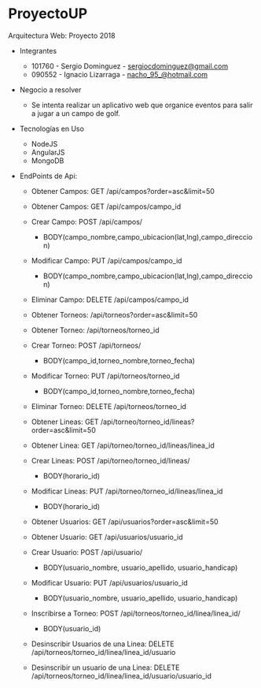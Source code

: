   # ProyectoUP
  Arquitectura Web: Proyecto 2018
  
  * Integrantes
    - 101760 - Sergio Dominguez  - sergiocdominguez@gmail.com 
    - 090552 - Ignacio Lizarraga - nacho_95_@hotmail.com
  
  * Negocio a resolver
    - Se intenta realizar un aplicativo web que organice eventos para salir a jugar a un campo de golf.
  
  * Tecnologías en Uso
    - NodeJS
    - AngularJS
    - MongoDB
    
  * EndPoints de Api:
  
    - Obtener Campos: GET /api/campos?order=asc&limit=50
    - Obtener Campos: GET /api/campos/campo_id
    - Crear Campo: POST /api/campos/ 
      - BODY(campo_nombre,campo_ubicacion(lat,lng),campo_direccion) 
    - Modificar Campo: PUT /api/campos/campo_id
      - BODY(campo_nombre,campo_ubicacion(lat,lng),campo_direccion) 
    - Eliminar Campo: DELETE /api/campos/campo_id
    
    - Obtener Torneos: /api/torneos?order=asc&limit=50
    - Obtener Torneo: /api/torneos/torneo_id
    - Crear Torneo: POST /api/torneos/
      - BODY(campo_id,torneo_nombre,torneo_fecha) 
    - Modificar Torneo: PUT /api/torneos/torneo_id 
      - BODY(campo_id,torneo_nombre,torneo_fecha)
    - Eliminar Torneo: DELETE /api/torneos/torneo_id
    
    - Obtener Lineas: GET /api/torneo/torneo_id/lineas?order=asc&limit=50
    - Obtener Linea: GET /api/torneo/torneo_id/lineas/linea_id
    - Crear Lineas: POST /api/torneo/torneo_id/lineas/
      - BODY(horario_id)
    - Modificar Lineas: PUT /api/torneo/torneo_id/lineas/linea_id
      - BODY(horario_id)
      
    - Obtener Usuarios: GET /api/usuarios?order=asc&limit=50
    - Obtener Usuario: GET /api/usuarios/usuario_id
    - Crear Usuario: POST /api/usuario/
      - BODY(usuario_nombre, usuario_apellido, usuario_handicap)
    - Modificar Usuario: PUT /api/usuarios/usuario_id
      - BODY(usuario_nombre, usuario_apellido, usuario_handicap)
    
    - Inscribirse a Torneo: POST /api/torneos/torneo_id/linea/linea_id/
      - BODY(usuario_id)
    - Desinscribir Usuarios de una Linea:  DELETE /api/torneos/torneo_id/linea/linea_id/usuario
    - Desinscribir un usuario de una Linea: DELETE /api/torneos/torneo_id/linea/linea_id/usuario/usuario_id
    
    
    
    
